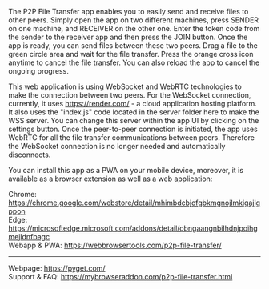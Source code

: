 The P2P File Transfer app enables you to easily send and receive files to other peers. Simply open the app on two different machines, press SENDER on one machine, and RECEIVER on the other one. Enter the token code from the sender to the receiver app and then press the JOIN button. Once the app is ready, you can send files between these two peers. Drag a file to the green circle area and wait for the file transfer. Press the orange cross icon anytime to cancel the file transfer. You can also reload the app to cancel the ongoing progress.

This web application is using WebSocket and WebRTC technologies to make the connection between two peers. For the WebSocket connection, currently, it uses https://render.com/ - a cloud application hosting platform. It also uses the "index.js" code located in the server folder here to make the WSS server. You can change this server within the app UI by clicking on the settings button. Once the peer-to-peer connection is initiated, the app uses WebRTC for all the file transfer communications between peers. Therefore the WebSocket connection is no longer needed and automatically disconnects.

You can install this app as a PWA on your mobile device, moreover, it is available as a browser extension as well as a web application:

Chrome: https://chrome.google.com/webstore/detail/mhimbdcbjofgbkmgnojlmkigajlgppon  
Edge: https://microsoftedge.microsoft.com/addons/detail/obngaangnbilhdnjpoihgmejldnfbagc   
Webapp & PWA: https://webbrowsertools.com/p2p-file-transfer/  

--------------------------------------------------------------

Webpage: https://pyget.com/  
Support & FAQ: https://mybrowseraddon.com/p2p-file-transfer.html 

